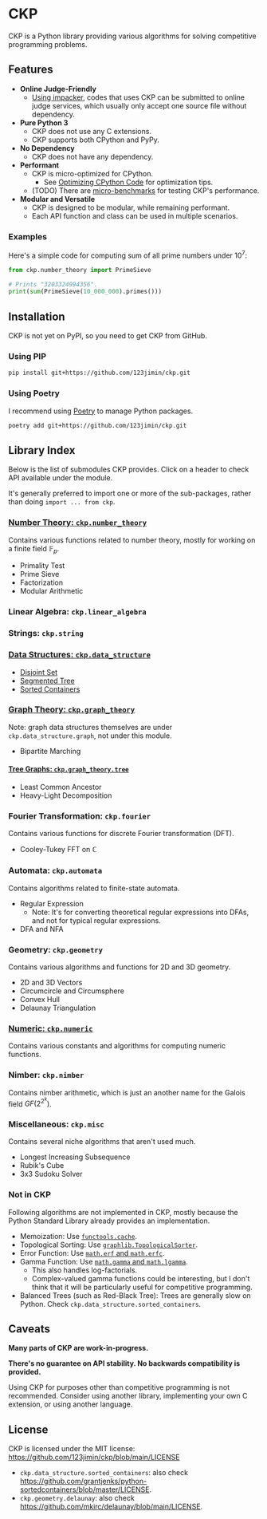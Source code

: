# CKP

CKP is a Python library providing various algorithms for solving competitive programming problems.

## Features

- **Online Judge-Friendly**
  - [Using impacker](impacker.md), codes that uses CKP can be submitted to online judge services, which usually only accept one source file without dependency.
- **Pure Python 3**
  - CKP does not use any C extensions.
  - CKP supports both CPython and PyPy.
- **No Dependency**
  - CKP does not have any dependency.
- **Performant**
  - CKP is micro-optimized for CPython.
    - See [Optimizing CPython Code](./optimization/index.md) for optimization tips.
  - (TODO) There are [micro-benchmarks](./benchmark/index.md) for testing CKP's performance.
- **Modular and Versatile**
  - CKP is designed to be modular, while remaining performant.
  - Each API function and class can be used in multiple scenarios.

### Examples

Here's a simple code for computing sum of all prime numbers under $10^7$:

```py
from ckp.number_theory import PrimeSieve

# Prints "3203324994356".
print(sum(PrimeSieve(10_000_000).primes()))
```

## Installation

CKP is not yet on PyPI, so you need to get CKP from GitHub.

### Using PIP

```sh
pip install git+https://github.com/123jimin/ckp.git
```

### Using Poetry

I recommend using [Poetry](https://python-poetry.org/) to manage Python packages.

```sh
poetry add git+https://github.com/123jimin/ckp.git
```

## Library Index

Below is the list of submodules CKP provides. Click on a header to check API available under the module.

It's generally preferred to import one or more of the sub-packages, rather than doing `import ... from ckp`.

### [Number Theory: `ckp.number_theory`](./number_theory/index.md)

Contains various functions related to number theory, mostly for working on a finite field $\mathbb{F}_p$.

- Primality Test
- Prime Sieve
- Factorization
- Modular Arithmetic

### Linear Algebra: `ckp.linear_algebra`

### Strings: `ckp.string`

### [Data Structures: `ckp.data_structure`](./data_structure/index.md)

- [Disjoint Set](./data_structure/disjoint_set.md)
- [Segmented Tree](./data_structure/segment_tree.md)
- [Sorted Containers](./data_structure/segment_tree.md)

### [Graph Theory: `ckp.graph_theory`](./graph_theory/index.md)

Note: graph data structures themselves are under `ckp.data_structure.graph`, not under this module.

- Bipartite Marching

#### [Tree Graphs: `ckp.graph_theory.tree`](./graph_theory/tree.md)

- Least Common Ancestor
- Heavy-Light Decomposition

### Fourier Transformation: `ckp.fourier`

Contains various functions for discrete Fourier transformation (DFT).

- Cooley-Tukey FFT on $\mathbb{C}$

### Automata: `ckp.automata`

Contains algorithms related to finite-state automata.

- Regular Expression
  - Note: It's for converting theoretical regular expressions into DFAs, and not for typical regular expressions.
- DFA and NFA

### Geometry: `ckp.geometry`

Contains various algorithms and functions for 2D and 3D geometry.

- 2D and 3D Vectors
- Circumcircle and Circumsphere
- Convex Hull
- Delaunay Triangulation

### [Numeric: `ckp.numeric`](./numeric/index.md)

Contains various constants and algorithms for computing numeric functions.

### Nimber: `ckp.nimber`

Contains nimber arithmetic, which is just an another name for the Galois field $GF(2^{2^k})$.

### Miscellaneous: `ckp.misc`

Contains several niche algorithms that aren't used much.

- Longest Increasing Subsequence
- Rubik's Cube
- 3x3 Sudoku Solver

### Not in CKP

Following algorithms are not implemented in CKP, mostly because the Python Standard Library already provides an implementation.

- Memoization: Use [`functools.cache`](https://docs.python.org/3/library/functools.html#functools.cache).
- Topological Sorting: Use [`graphlib.TopologicalSorter`](https://docs.python.org/3/library/graphlib.html#graphlib.TopologicalSorter).
- Error Function: Use [`math.erf` and `math.erfc`](https://docs.python.org/3/library/math.html#math.erf).
- Gamma Function: Use [`math.gamma` and `math.lgamma`](https://docs.python.org/3/library/math.html#math.gamma).
  - This also handles log-factorials.
  - Complex-valued gamma functions could be interesting, but I don't think that it will be particularly useful for competitive programming.
- Balanced Trees (such as Red-Black Tree): Trees are generally slow on Python. Check `ckp.data_structure.sorted_containers`.

## Caveats

**Many parts of CKP are work-in-progress.**

**There's no guarantee on API stability. No backwards compatibility is provided.**

Using CKP for purposes other than competitive programming is not recommended. Consider using another library, implementing your own C extension, or using another language.

## License

CKP is licensed under the MIT license: <https://github.com/123jimin/ckp/blob/main/LICENSE>

- `ckp.data_structure.sorted_containers`: also check <https://github.com/grantjenks/python-sortedcontainers/blob/master/LICENSE>.
- `ckp.geometry.delaunay`: also check <https://github.com/mkirc/delaunay/blob/main/LICENSE>.